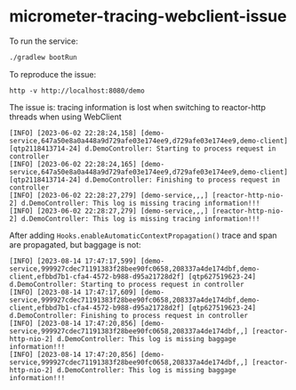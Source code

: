 # micrometer-tracing-webclient-issue

To run the service:
```bash
./gradlew bootRun
```

To reproduce the issue:
```
http -v http://localhost:8080/demo
```

The issue is: tracing information is lost when switching to reactor-http threads when using WebClient

```
[INFO] [2023-06-02 22:28:24,158] [demo-service,647a50e8a0a448a9d729afe03e174ee9,d729afe03e174ee9,demo-client] [qtp2118413714-24] d.DemoController: Starting to process request in controller
[INFO] [2023-06-02 22:28:24,165] [demo-service,647a50e8a0a448a9d729afe03e174ee9,d729afe03e174ee9,demo-client] [qtp2118413714-24] d.DemoController: Finishing to process request in controller
[INFO] [2023-06-02 22:28:27,279] [demo-service,,,] [reactor-http-nio-2] d.DemoController: This log is missing tracing information!!!
[INFO] [2023-06-02 22:28:27,279] [demo-service,,,] [reactor-http-nio-2] d.DemoController: This log is missing tracing information!!!
```

After adding `Hooks.enableAutomaticContextPropagation()` trace and span are propagated, but baggage is not:

```
[INFO] [2023-08-14 17:47:17,599] [demo-service,999927cdec71191383f28bee90fc0658,208337a4de174dbf,demo-client,efbbd7b1-cfa4-4572-b988-d95a21728d2f] [qtp627519623-24] d.DemoController: Starting to process request in controller
[INFO] [2023-08-14 17:47:17,609] [demo-service,999927cdec71191383f28bee90fc0658,208337a4de174dbf,demo-client,efbbd7b1-cfa4-4572-b988-d95a21728d2f] [qtp627519623-24] d.DemoController: Finishing to process request in controller
[INFO] [2023-08-14 17:47:20,856] [demo-service,999927cdec71191383f28bee90fc0658,208337a4de174dbf,,] [reactor-http-nio-2] d.DemoController: This log is missing baggage information!!!
[INFO] [2023-08-14 17:47:20,856] [demo-service,999927cdec71191383f28bee90fc0658,208337a4de174dbf,,] [reactor-http-nio-2] d.DemoController: This log is missing baggage information!!!
```
